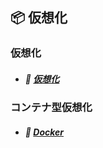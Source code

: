## 📦 仮想化

### 仮想化

* ##### 📖 [︎仮想化](https://hiroki-it.github.io/tech-notebook-mkdocs/virtualization/virtualization.html)

### コンテナ型仮想化

* ##### 📖 [︎Docker](https://hiroki-it.github.io/tech-notebook-mkdocs/virtualization/virtualization_container_docker.html)

<br>
